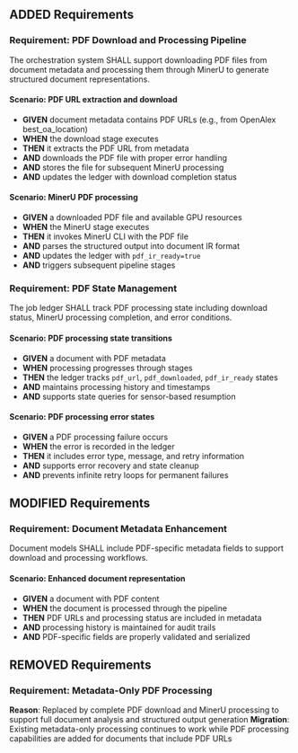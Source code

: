 ## ADDED Requirements

### Requirement: PDF Download and Processing Pipeline

The orchestration system SHALL support downloading PDF files from document metadata and processing them through MinerU to generate structured document representations.

#### Scenario: PDF URL extraction and download

- **GIVEN** document metadata contains PDF URLs (e.g., from OpenAlex best_oa_location)
- **WHEN** the download stage executes
- **THEN** it extracts the PDF URL from metadata
- **AND** downloads the PDF file with proper error handling
- **AND** stores the file for subsequent MinerU processing
- **AND** updates the ledger with download completion status

#### Scenario: MinerU PDF processing

- **GIVEN** a downloaded PDF file and available GPU resources
- **WHEN** the MinerU stage executes
- **THEN** it invokes MinerU CLI with the PDF file
- **AND** parses the structured output into document IR format
- **AND** updates the ledger with `pdf_ir_ready=true`
- **AND** triggers subsequent pipeline stages

### Requirement: PDF State Management

The job ledger SHALL track PDF processing state including download status, MinerU processing completion, and error conditions.

#### Scenario: PDF processing state transitions

- **GIVEN** a document with PDF metadata
- **WHEN** processing progresses through stages
- **THEN** the ledger tracks `pdf_url`, `pdf_downloaded`, `pdf_ir_ready` states
- **AND** maintains processing history and timestamps
- **AND** supports state queries for sensor-based resumption

#### Scenario: PDF processing error states

- **GIVEN** a PDF processing failure occurs
- **WHEN** the error is recorded in the ledger
- **THEN** it includes error type, message, and retry information
- **AND** supports error recovery and state cleanup
- **AND** prevents infinite retry loops for permanent failures

## MODIFIED Requirements

### Requirement: Document Metadata Enhancement

Document models SHALL include PDF-specific metadata fields to support download and processing workflows.

#### Scenario: Enhanced document representation

- **GIVEN** a document with PDF content
- **WHEN** the document is processed through the pipeline
- **THEN** PDF URLs and processing status are included in metadata
- **AND** processing history is maintained for audit trails
- **AND** PDF-specific fields are properly validated and serialized

## REMOVED Requirements

### Requirement: Metadata-Only PDF Processing

**Reason**: Replaced by complete PDF download and MinerU processing to support full document analysis and structured output generation
**Migration**: Existing metadata-only processing continues to work while PDF processing capabilities are added for documents that include PDF URLs
